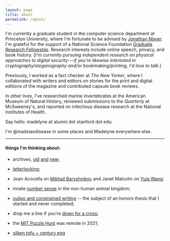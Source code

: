 ```yaml
---
layout: page
title: about
permalink: /about/
---
```

I'm currently a graduate student in the computer science department at Princeton University, where I'm fortunate to be advised by [Jonathan Mayer](https://jonathanmayer.org/). I'm grateful for the support of a National Science Foundation [Graduate Research Fellowship](https://www.nsfgrfp.org/). Research interests include online speech, privacy, and book history. [_I'm currently pursuing independent research on physical approaches to digital security---if you're likewise interested in cryptography/steganography and/or bookmaking/printing, I'd love to talk._] 

Previously, I worked as a fact checker at _The New Yorker_, where I collaborated with writers and editors on stories for the print and digital editions of the magazine and contributed capsule book reviews.

In other lives, I've researched marine invertebrates at the American Museum of Natural History, reviewed submissions to the _Quarterly_ at McSweeney's, and reported on infectious disease research at the National Institutes of Health. 

Say hello: madelyne at alumni dot stanford dot edu. 

I'm @madxiaodisease in some places and Madelyne everywhere else.

----------------------------------------------

#### things I'm thinking about:

- archives, [old](https://digitalcollections.nypl.org/search/index?utf8=%E2%9C%93&keywords=endpapers#/?scroll=16) [and](https://oa.letterformarchive.org/) [new](https://www.sinkingandmelting.org/#:~:text=A%20People's%20Archive%20of%20Sinkng,%2C%20desertification%2C%20and%20glacial%20melting.); 

- [letterlocking](http://letterlocking.org/categories);

- Joan Acocella on [Mikhail Baryshnikov](https://www.newyorker.com/magazine/1998/01/19/the-soloist) and Janet Malcolm on [Yuja Wang](https://www.newyorker.com/magazine/2016/09/05/yuja-wang-and-the-art-of-performance); 

- innate [number sense](https://www.quantamagazine.org/math-of-the-penguins-20200817/) in the non-human animal kingdom;

- [oulipo and constrained writing](https://web.archive.org/web/20221002152936/https://www.thebeliever.net/la-bibliotheque-impossible/) -- the subject of an honors thesis that I started and never completed;

- drop me a line if you're [down for a cross](https://downforacross.com/);

- the [MIT Puzzle Hunt](https://www.mit.edu/~puzzle/nexthunt.html) was remote in 2021;

- [silken tofu + century egg](https://omnivorescookbook.com/tofu-with-century-egg-salad/)
 
